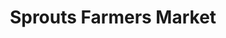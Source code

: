 ---
title: "Sprouts Farmers Market"
url: /fort-collins/sprouts-farmers-market-corbett-drive/
shop: supermarket
---